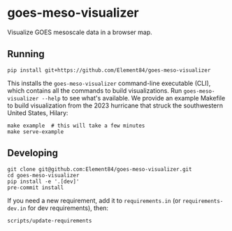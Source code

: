 # goes-meso-visualizer

Visualize GOES mesoscale data in a browser map.

## Running

```shell
pip install git+https://github.com/Element84/goes-meso-visualizer
```

This installs the `goes-meso-visualizer` command-line executable (CLI), which contains all the commands to build visualizations.
Run `goes-meso-visualizer --help` to see what's available.
We provide an example Makefile to build visualization from the 2023 hurricane that struck the southwestern United States, Hilary:

```shell
make example  # this will take a few minutes
make serve-example
```

## Developing

```shell
git clone git@github.com:Element84/goes-meso-visualizer.git
cd goes-meso-visualizer
pip install -e '.[dev]'
pre-commit install
```

If you need a new requirement, add it to `requirements.in` (or `requirements-dev.in` for dev requirements), then:

```shell
scripts/update-requirements
```
